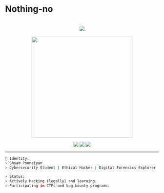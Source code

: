 # Nothing-no

<h1 align="center">
  <img src="https://readme-typing-svg.herokuapp.com?font=Fira+Code&size=22&pause=1000&color=0FF000&center=true&vCenter=true&width=435&lines=Welcome+to+my+Cyber+Lab;I'm+Shyam+Ponnaiyan;Cybersecurity+Student+%7C+Bug+Hunter;Learning+to+Defend+%26+Break+Systems" />
</h1>

<p align="center">
  <img src="https://media.tenor.com/2uyENRmiUt0AAAAC/coding.gif" width="330" />
</p>

<p align="center">
  <img src="https://img.shields.io/badge/Status-Exploring-green?style=for-the-badge&logo=codeforces" />
  <img src="https://img.shields.io/badge/HackTheBox-ShyamSec-9cf?style=for-the-badge&logo=hackthebox" />
  <img src="https://img.shields.io/badge/TryHackMe-shyamroot-red?style=for-the-badge&logo=tryhackme" />
</p>

---

```bash
👤 Identity:
> Shyam Ponnaiyan
> Cybersecurity Student | Ethical Hacker | Digital Forensics Explorer

⚡ Status:
> Actively hacking (legally) and learning.
> Participating in CTFs and bug bounty programs.
